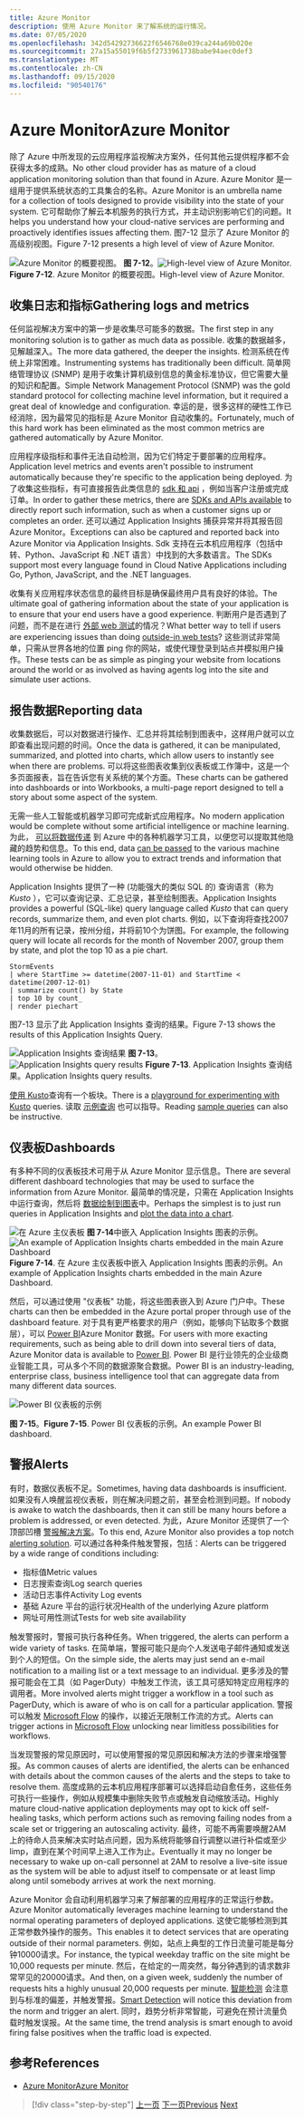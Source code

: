 ```yaml
---
title: Azure Monitor
description: 使用 Azure Monitor 来了解系统的运行情况。
ms.date: 07/05/2020
ms.openlocfilehash: 342d54292736622f6546768e039ca244a69b020e
ms.sourcegitcommit: 27a15a55019f6b5f2733961738babe94aec0def3
ms.translationtype: MT
ms.contentlocale: zh-CN
ms.lasthandoff: 09/15/2020
ms.locfileid: "90540176"
---
```

# <a name="azure-monitor"></a><span data-ttu-id="f393a-103">Azure Monitor</span><span class="sxs-lookup"><span data-stu-id="f393a-103">Azure Monitor</span></span>

<span data-ttu-id="f393a-104">除了 Azure 中所发现的云应用程序监视解决方案外，任何其他云提供程序都不会获得太多的成熟。</span><span class="sxs-lookup"><span data-stu-id="f393a-104">No other cloud provider has as mature of a cloud application monitoring solution than that found in Azure.</span></span> <span data-ttu-id="f393a-105">Azure Monitor 是一组用于提供系统状态的工具集合的名称。</span><span class="sxs-lookup"><span data-stu-id="f393a-105">Azure Monitor is an umbrella name for a collection of tools designed to provide visibility into the state of your system.</span></span> <span data-ttu-id="f393a-106">它可帮助你了解云本机服务的执行方式，并主动识别影响它们的问题。</span><span class="sxs-lookup"><span data-stu-id="f393a-106">It helps you understand how your cloud-native services are performing and proactively identifies issues affecting them.</span></span> <span data-ttu-id="f393a-107">图7-12 显示了 Azure Monitor 的高级别视图。</span><span class="sxs-lookup"><span data-stu-id="f393a-107">Figure 7-12 presents a high level of view of Azure Monitor.</span></span>

<span data-ttu-id="f393a-108">![Azure Monitor 的概要视图。 ](./media/azure-monitor.png)
**图 7-12**。</span><span class="sxs-lookup"><span data-stu-id="f393a-108">![High-level view of Azure Monitor.](./media/azure-monitor.png)
**Figure 7-12**.</span></span> <span data-ttu-id="f393a-109">Azure Monitor 的概要视图。</span><span class="sxs-lookup"><span data-stu-id="f393a-109">High-level view of Azure Monitor.</span></span>

## <a name="gathering-logs-and-metrics"></a><span data-ttu-id="f393a-110">收集日志和指标</span><span class="sxs-lookup"><span data-stu-id="f393a-110">Gathering logs and metrics</span></span>

<span data-ttu-id="f393a-111">任何监视解决方案中的第一步是收集尽可能多的数据。</span><span class="sxs-lookup"><span data-stu-id="f393a-111">The first step in any monitoring solution is to gather as much data as possible.</span></span> <span data-ttu-id="f393a-112">收集的数据越多，见解越深入。</span><span class="sxs-lookup"><span data-stu-id="f393a-112">The more data gathered, the deeper the insights.</span></span> <span data-ttu-id="f393a-113">检测系统在传统上非常困难。</span><span class="sxs-lookup"><span data-stu-id="f393a-113">Instrumenting systems has traditionally been difficult.</span></span> <span data-ttu-id="f393a-114">简单网络管理协议 (SNMP) 是用于收集计算机级别信息的黄金标准协议，但它需要大量的知识和配置。</span><span class="sxs-lookup"><span data-stu-id="f393a-114">Simple Network Management Protocol (SNMP) was the gold standard protocol for collecting machine level information, but it required a great deal of knowledge and configuration.</span></span> <span data-ttu-id="f393a-115">幸运的是，很多这样的硬性工作已经消除，因为最常见的指标是 Azure Monitor 自动收集的。</span><span class="sxs-lookup"><span data-stu-id="f393a-115">Fortunately, much of this hard work has been eliminated as the most common metrics are gathered automatically by Azure Monitor.</span></span>

<span data-ttu-id="f393a-116">应用程序级指标和事件无法自动检测，因为它们特定于要部署的应用程序。</span><span class="sxs-lookup"><span data-stu-id="f393a-116">Application level metrics and events aren't possible to instrument automatically because they're specific to the application being deployed.</span></span> <span data-ttu-id="f393a-117">为了收集这些指标，有可直接报告此类信息的 [sdk 和 api](https://docs.microsoft.com/azure/azure-monitor/app/api-custom-events-metrics) ，例如当客户注册或完成订单。</span><span class="sxs-lookup"><span data-stu-id="f393a-117">In order to gather these metrics, there are [SDKs and APIs available](https://docs.microsoft.com/azure/azure-monitor/app/api-custom-events-metrics) to directly report such information, such as when a customer signs up or completes an order.</span></span> <span data-ttu-id="f393a-118">还可以通过 Application Insights 捕获异常并将其报告回 Azure Monitor。</span><span class="sxs-lookup"><span data-stu-id="f393a-118">Exceptions can also be captured and reported back into Azure Monitor via Application Insights.</span></span> <span data-ttu-id="f393a-119">Sdk 支持在云本机应用程序（包括中转、Python、JavaScript 和 .NET 语言）中找到的大多数语言。</span><span class="sxs-lookup"><span data-stu-id="f393a-119">The SDKs support most every language found in Cloud Native Applications including Go, Python, JavaScript, and the .NET languages.</span></span>

<span data-ttu-id="f393a-120">收集有关应用程序状态信息的最终目标是确保最终用户具有良好的体验。</span><span class="sxs-lookup"><span data-stu-id="f393a-120">The ultimate goal of gathering information about the state of your application is to ensure that your end users have a good experience.</span></span> <span data-ttu-id="f393a-121">判断用户是否遇到了问题，而不是在进行 [外部 web 测试](https://docs.microsoft.com/azure/azure-monitor/app/monitor-web-app-availability)的情况？</span><span class="sxs-lookup"><span data-stu-id="f393a-121">What better way to tell if users are experiencing issues than doing [outside-in web tests](https://docs.microsoft.com/azure/azure-monitor/app/monitor-web-app-availability)?</span></span> <span data-ttu-id="f393a-122">这些测试非常简单，只需从世界各地的位置 ping 你的网站，或使代理登录到站点并模拟用户操作。</span><span class="sxs-lookup"><span data-stu-id="f393a-122">These tests can be as simple as pinging your website from locations around the world or as involved as having agents log into the site and simulate user actions.</span></span>

## <a name="reporting-data"></a><span data-ttu-id="f393a-123">报告数据</span><span class="sxs-lookup"><span data-stu-id="f393a-123">Reporting data</span></span>

<span data-ttu-id="f393a-124">收集数据后，可以对数据进行操作、汇总并将其绘制到图表中，这样用户就可以立即查看出现问题的时间。</span><span class="sxs-lookup"><span data-stu-id="f393a-124">Once the data is gathered, it can be manipulated, summarized, and plotted into charts, which allow users to instantly see when there are problems.</span></span> <span data-ttu-id="f393a-125">可以将这些图表收集到仪表板或工作簿中，这是一个多页面报表，旨在告诉您有关系统的某个方面。</span><span class="sxs-lookup"><span data-stu-id="f393a-125">These charts can be gathered into dashboards or into Workbooks, a multi-page report designed to tell a story about some aspect of the system.</span></span>

<span data-ttu-id="f393a-126">无需一些人工智能或机器学习即可完成新式应用程序。</span><span class="sxs-lookup"><span data-stu-id="f393a-126">No modern application would be complete without some artificial intelligence or machine learning.</span></span> <span data-ttu-id="f393a-127">为此， [可以将数据传递](https://www.youtube.com/watch?v=Cuza-I1g9tw) 到 Azure 中的各种机器学习工具，以便您可以提取其他隐藏的趋势和信息。</span><span class="sxs-lookup"><span data-stu-id="f393a-127">To this end, data [can be passed](https://www.youtube.com/watch?v=Cuza-I1g9tw) to the various machine learning tools in Azure to allow you to extract trends and information that would otherwise be hidden.</span></span>

<span data-ttu-id="f393a-128">Application Insights 提供了一种 (功能强大的类似 SQL 的) 查询语言（称为 *Kusto* ），它可以查询记录、汇总记录，甚至绘制图表。</span><span class="sxs-lookup"><span data-stu-id="f393a-128">Application Insights provides a powerful (SQL-like) query language called *Kusto* that can query records, summarize them, and even plot charts.</span></span> <span data-ttu-id="f393a-129">例如，以下查询将查找2007年11月的所有记录，按州分组，并将前10个为饼图。</span><span class="sxs-lookup"><span data-stu-id="f393a-129">For example, the following query will locate all records for the month of November 2007, group them by state, and plot the top 10 as a pie chart.</span></span>

```kusto
StormEvents
| where StartTime >= datetime(2007-11-01) and StartTime < datetime(2007-12-01)
| summarize count() by State
| top 10 by count_
| render piechart
```

<span data-ttu-id="f393a-130">图7-13 显示了此 Application Insights 查询的结果。</span><span class="sxs-lookup"><span data-stu-id="f393a-130">Figure 7-13 shows the results of this Application Insights Query.</span></span>

<span data-ttu-id="f393a-131">![Application Insights 查询结果 ](./media/application_insights_example.png)
 **图 7-13**。</span><span class="sxs-lookup"><span data-stu-id="f393a-131">![Application Insights query results](./media/application_insights_example.png)
**Figure 7-13**.</span></span> <span data-ttu-id="f393a-132">Application Insights 查询结果。</span><span class="sxs-lookup"><span data-stu-id="f393a-132">Application Insights query results.</span></span>

<span data-ttu-id="f393a-133">[使用 Kusto](https://dataexplorer.azure.com/clusters/help/databases/Samples)查询有一个板块。</span><span class="sxs-lookup"><span data-stu-id="f393a-133">There is a [playground for experimenting with Kusto](https://dataexplorer.azure.com/clusters/help/databases/Samples) queries.</span></span> <span data-ttu-id="f393a-134">读取 [示例查询](https://docs.microsoft.com/azure/kusto/query/samples) 也可以指导。</span><span class="sxs-lookup"><span data-stu-id="f393a-134">Reading [sample queries](https://docs.microsoft.com/azure/kusto/query/samples) can also be instructive.</span></span>

## <a name="dashboards"></a><span data-ttu-id="f393a-135">仪表板</span><span class="sxs-lookup"><span data-stu-id="f393a-135">Dashboards</span></span>

<span data-ttu-id="f393a-136">有多种不同的仪表板技术可用于从 Azure Monitor 显示信息。</span><span class="sxs-lookup"><span data-stu-id="f393a-136">There are several different dashboard technologies that may be used to surface the information from Azure Monitor.</span></span> <span data-ttu-id="f393a-137">最简单的情况是，只需在 Application Insights 中运行查询，然后将 [数据绘制到图表](https://docs.microsoft.com/azure/azure-monitor/learn/tutorial-app-dashboards)中。</span><span class="sxs-lookup"><span data-stu-id="f393a-137">Perhaps the simplest is to just run queries in Application Insights and [plot the data into a chart](https://docs.microsoft.com/azure/azure-monitor/learn/tutorial-app-dashboards).</span></span>

<span data-ttu-id="f393a-138">![在 Azure 主仪表板 ](./media/azure_dashboard.png)
 **图 7-14**中嵌入 Application Insights 图表的示例。</span><span class="sxs-lookup"><span data-stu-id="f393a-138">![An example of Application Insights charts embedded in the main Azure Dashboard](./media/azure_dashboard.png)
**Figure 7-14**.</span></span> <span data-ttu-id="f393a-139">在 Azure 主仪表板中嵌入 Application Insights 图表的示例。</span><span class="sxs-lookup"><span data-stu-id="f393a-139">An example of Application Insights charts embedded in the main Azure Dashboard.</span></span>

<span data-ttu-id="f393a-140">然后，可以通过使用 "仪表板" 功能，将这些图表嵌入到 Azure 门户中。</span><span class="sxs-lookup"><span data-stu-id="f393a-140">These charts can then be embedded in the Azure portal proper through use of the dashboard feature.</span></span> <span data-ttu-id="f393a-141">对于具有更严格要求的用户（例如，能够向下钻取多个数据层），可以 [Power BI](https://powerbi.microsoft.com/)Azure Monitor 数据。</span><span class="sxs-lookup"><span data-stu-id="f393a-141">For users with more exacting requirements, such as being able to drill down into several tiers of data, Azure Monitor data is available to [Power BI](https://powerbi.microsoft.com/).</span></span> <span data-ttu-id="f393a-142">Power BI 是行业领先的企业级商业智能工具，可从多个不同的数据源聚合数据。</span><span class="sxs-lookup"><span data-stu-id="f393a-142">Power BI is an industry-leading, enterprise class, business intelligence tool that can aggregate data from many different data sources.</span></span>

![Power BI 仪表板的示例](./media/powerbidashboard.png)

<span data-ttu-id="f393a-144">**图 7-15**。</span><span class="sxs-lookup"><span data-stu-id="f393a-144">**Figure 7-15**.</span></span> <span data-ttu-id="f393a-145">Power BI 仪表板的示例。</span><span class="sxs-lookup"><span data-stu-id="f393a-145">An example Power BI dashboard.</span></span>

## <a name="alerts"></a><span data-ttu-id="f393a-146">警报</span><span class="sxs-lookup"><span data-stu-id="f393a-146">Alerts</span></span>

<span data-ttu-id="f393a-147">有时，数据仪表板不足。</span><span class="sxs-lookup"><span data-stu-id="f393a-147">Sometimes, having data dashboards is insufficient.</span></span> <span data-ttu-id="f393a-148">如果没有人唤醒监视仪表板，则在解决问题之前，甚至会检测到问题。</span><span class="sxs-lookup"><span data-stu-id="f393a-148">If nobody is awake to watch the dashboards, then it can still be many hours before a problem is addressed, or even detected.</span></span> <span data-ttu-id="f393a-149">为此，Azure Monitor 还提供了一个顶部凹槽 [警报解决方案](https://docs.microsoft.com/azure/azure-monitor/platform/alerts-overview)。</span><span class="sxs-lookup"><span data-stu-id="f393a-149">To this end, Azure Monitor also provides a top notch [alerting solution](https://docs.microsoft.com/azure/azure-monitor/platform/alerts-overview).</span></span> <span data-ttu-id="f393a-150">可以通过各种条件触发警报，包括：</span><span class="sxs-lookup"><span data-stu-id="f393a-150">Alerts can be triggered by a wide range of conditions including:</span></span>

- <span data-ttu-id="f393a-151">指标值</span><span class="sxs-lookup"><span data-stu-id="f393a-151">Metric values</span></span>
- <span data-ttu-id="f393a-152">日志搜索查询</span><span class="sxs-lookup"><span data-stu-id="f393a-152">Log search queries</span></span>
- <span data-ttu-id="f393a-153">活动日志事件</span><span class="sxs-lookup"><span data-stu-id="f393a-153">Activity Log events</span></span>
- <span data-ttu-id="f393a-154">基础 Azure 平台的运行状况</span><span class="sxs-lookup"><span data-stu-id="f393a-154">Health of the underlying Azure platform</span></span>
- <span data-ttu-id="f393a-155">网址可用性测试</span><span class="sxs-lookup"><span data-stu-id="f393a-155">Tests for web site availability</span></span>

<span data-ttu-id="f393a-156">触发警报时，警报可执行各种任务。</span><span class="sxs-lookup"><span data-stu-id="f393a-156">When triggered, the alerts can perform a wide variety of tasks.</span></span> <span data-ttu-id="f393a-157">在简单端，警报可能只是向个人发送电子邮件通知或发送到个人的短信。</span><span class="sxs-lookup"><span data-stu-id="f393a-157">On the simple side, the alerts may just send an e-mail notification to a mailing list or a text message to an individual.</span></span> <span data-ttu-id="f393a-158">更多涉及的警报可能会在工具（如 PagerDuty）中触发工作流，该工具可感知特定应用程序的调用者。</span><span class="sxs-lookup"><span data-stu-id="f393a-158">More involved alerts might trigger a workflow in a tool such as PagerDuty, which is aware of who is on call for a particular application.</span></span> <span data-ttu-id="f393a-159">警报可以触发 [Microsoft Flow](https://flow.microsoft.com/) 的操作，以接近无限制工作流的方式。</span><span class="sxs-lookup"><span data-stu-id="f393a-159">Alerts can trigger actions in [Microsoft Flow](https://flow.microsoft.com/) unlocking near limitless possibilities for workflows.</span></span>

<span data-ttu-id="f393a-160">当发现警报的常见原因时，可以使用警报的常见原因和解决方法的步骤来增强警报。</span><span class="sxs-lookup"><span data-stu-id="f393a-160">As common causes of alerts are identified, the alerts can be enhanced with details about the common causes of the alerts and the steps to take to resolve them.</span></span> <span data-ttu-id="f393a-161">高度成熟的云本机应用程序部署可以选择启动自愈任务，这些任务可执行一些操作，例如从规模集中删除失败节点或触发自动缩放活动。</span><span class="sxs-lookup"><span data-stu-id="f393a-161">Highly mature cloud-native application deployments may opt to kick off self-healing tasks, which perform actions such as removing failing nodes from a scale set or triggering an autoscaling activity.</span></span> <span data-ttu-id="f393a-162">最终，可能不再需要唤醒2AM 上的待命人员来解决实时站点问题，因为系统将能够自行调整以进行补偿或至少 limp，直到在某个时间早上进入工作为止。</span><span class="sxs-lookup"><span data-stu-id="f393a-162">Eventually it may no longer be necessary to wake up on-call personnel at 2AM to resolve a live-site issue as the system will be able to adjust itself to compensate or at least limp along until somebody arrives at work the next morning.</span></span>

<span data-ttu-id="f393a-163">Azure Monitor 会自动利用机器学习来了解部署的应用程序的正常运行参数。</span><span class="sxs-lookup"><span data-stu-id="f393a-163">Azure Monitor automatically leverages machine learning to understand the normal operating parameters of deployed applications.</span></span> <span data-ttu-id="f393a-164">这使它能够检测到其正常参数外操作的服务。</span><span class="sxs-lookup"><span data-stu-id="f393a-164">This enables it to detect services that are operating outside of their normal parameters.</span></span> <span data-ttu-id="f393a-165">例如，站点上典型的工作日流量可能是每分钟10000请求。</span><span class="sxs-lookup"><span data-stu-id="f393a-165">For instance, the typical weekday traffic on the site might be 10,000 requests per minute.</span></span> <span data-ttu-id="f393a-166">然后，在给定的一周突然，每分钟遇到的请求数非常罕见的20000请求。</span><span class="sxs-lookup"><span data-stu-id="f393a-166">And then, on a given week, suddenly the number of requests hits a highly unusual 20,000 requests per minute.</span></span> <span data-ttu-id="f393a-167">[智能检测](https://docs.microsoft.com/azure/azure-monitor/app/proactive-diagnostics) 会注意到与标准的偏差，并触发警报。</span><span class="sxs-lookup"><span data-stu-id="f393a-167">[Smart Detection](https://docs.microsoft.com/azure/azure-monitor/app/proactive-diagnostics) will notice this deviation from the norm and trigger an alert.</span></span> <span data-ttu-id="f393a-168">同时，趋势分析非常智能，可避免在预计流量负载时触发误报。</span><span class="sxs-lookup"><span data-stu-id="f393a-168">At the same time, the trend analysis is smart enough to avoid firing false positives when the traffic load is expected.</span></span>

## <a name="references"></a><span data-ttu-id="f393a-169">参考</span><span class="sxs-lookup"><span data-stu-id="f393a-169">References</span></span>

- [<span data-ttu-id="f393a-170">Azure Monitor</span><span class="sxs-lookup"><span data-stu-id="f393a-170">Azure Monitor</span></span>](https://docs.microsoft.com/azure/azure-monitor/overview)

>[!div class="step-by-step"]
><span data-ttu-id="f393a-171">[上一页](monitoring-azure-kubernetes.md)
>[下一页](identity.md)</span><span class="sxs-lookup"><span data-stu-id="f393a-171">[Previous](monitoring-azure-kubernetes.md)
[Next](identity.md)</span></span>
